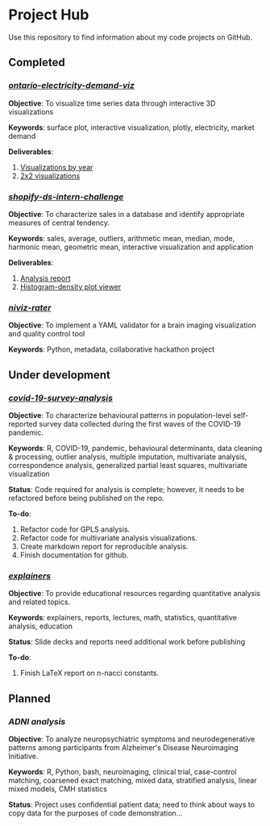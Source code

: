 # Project Hub

Use this repository to find information about my code projects on GitHub.

## Completed

### *[ontario-electricity-demand-viz](https://github.com/nathankchan/ontario-electricity-demand-viz)*

**Objective**: To visualize time series data through interactive 3D visualizations

**Keywords**: surface plot, interactive visualization, plotly, electricity, market demand

**Deliverables**:
1. [Visualizations by year](https://nathankchan.github.io/ontario-electricity-demand-viz/)
2. [2x2 visualizations](https://nathankchan.github.io/ontario-electricity-demand-viz/)

### *[shopify-ds-intern-challenge](https://github.com/nathankchan/shopify-ds-intern-challenge)*

**Objective**: To characterize sales in a database and identify appropriate measures of central tendency.

**Keywords**: sales, average, outliers, arithmetic mean, median, mode, harmonic mean, geometric mean, interactive visualization and application

**Deliverables**:
1. [Analysis report](https://nathankchan.github.io/shopify-ds-intern-challenge/Analysis.html)
2. [Histogram-density plot viewer](https://nathankchan.shinyapps.io/Histogram-Density_Plot_Viewer/)

### *[niviz-rater](https://github.com/nathankchan/niviz-rater)*

**Objective**: To implement a YAML validator for a brain imaging visualization and quality control tool

**Keywords**: Python, metadata, collaborative hackathon project

## Under development

### *[covid-19-survey-analysis](https://github.com/nathankchan/covid-19-survey-analysis)*

**Objective**: To characterize behavioural patterns in population-level self-reported survey data collected during the first waves of the COVID-19 pandemic. 

**Keywords**: R, COVID-19, pandemic, behavioural determinants, data cleaning & processing, outlier analysis, multiple imputation, multivariate analysis, correspondence analysis, generalized partial least squares, multivariate visualization

**Status**: Code required for analysis is complete; however, it needs to be refactored before being published on the repo. 

**To-do**: 
1. Refactor code for GPLS analysis.
2. Refactor code for multivariate analysis visualizations.
3. Create markdown report for reproducible analysis.
4. Finish documentation for github.

### *[explainers](https://github.com/nathankchan/explainers)*

**Objective**: To provide educational resources regarding quantitative analysis and related topics.

**Keywords**: explainers, reports, lectures, math, statistics, quantitative analysis, education

**Status**: Slide decks and reports need additional work before publishing

**To-do**:
1. Finish LaTeX report on n-nacci constants.

## Planned

### *ADNI analysis*

**Objective**: To analyze neuropsychiatric symptoms and neurodegenerative patterns among participants from Alzheimer's Disease Neuroimaging Initiative.

**Keywords**: R, Python, bash, neuroimaging, clinical trial, case-control matching, coarsened exact matching, mixed data, stratified analysis, linear mixed models, CMH statistics

**Status**: Project uses confidential patient data; need to think about ways to copy data for the purposes of code demonstration...
